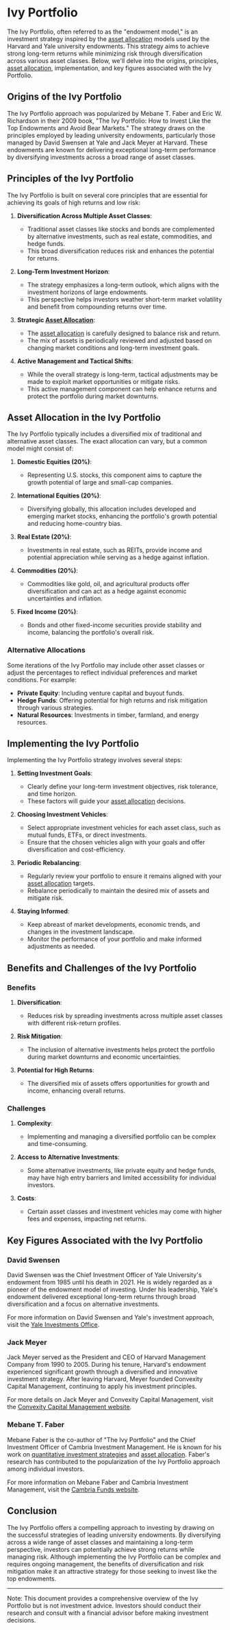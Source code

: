 # Ivy Portfolio

The Ivy Portfolio, often referred to as the "endowment model," is an investment strategy inspired by the [asset allocation](../a/asset_allocation.md) models used by the Harvard and Yale university endowments. This strategy aims to achieve strong long-term returns while minimizing risk through diversification across various asset classes. Below, we'll delve into the origins, principles, [asset allocation](../a/asset_allocation.md), implementation, and key figures associated with the Ivy Portfolio.

## Origins of the Ivy Portfolio

The Ivy Portfolio approach was popularized by Mebane T. Faber and Eric W. Richardson in their 2009 book, "The Ivy Portfolio: How to Invest Like the Top Endowments and Avoid Bear Markets." The strategy draws on the principles employed by leading university endowments, particularly those managed by David Swensen at Yale and Jack Meyer at Harvard. These endowments are known for delivering exceptional long-term performance by diversifying investments across a broad range of asset classes.

## Principles of the Ivy Portfolio

The Ivy Portfolio is built on several core principles that are essential for achieving its goals of high returns and low risk:

1. **Diversification Across Multiple Asset Classes**:
   - Traditional asset classes like stocks and bonds are complemented by alternative investments, such as real estate, commodities, and hedge funds.
   - This broad diversification reduces risk and enhances the potential for returns.

2. **Long-Term Investment Horizon**:
   - The strategy emphasizes a long-term outlook, which aligns with the investment horizons of large endowments.
   - This perspective helps investors weather short-term market volatility and benefit from compounding returns over time.

3. **Strategic [Asset Allocation](../a/asset_allocation.md)**:
   - The [asset allocation](../a/asset_allocation.md) is carefully designed to balance risk and return.
   - The mix of assets is periodically reviewed and adjusted based on changing market conditions and long-term investment goals.

4. **Active Management and Tactical Shifts**:
   - While the overall strategy is long-term, tactical adjustments may be made to exploit market opportunities or mitigate risks.
   - This active management component can help enhance returns and protect the portfolio during market downturns.

## Asset Allocation in the Ivy Portfolio

The Ivy Portfolio typically includes a diversified mix of traditional and alternative asset classes. The exact allocation can vary, but a common model might consist of:

1. **Domestic Equities (20%)**:
   - Representing U.S. stocks, this component aims to capture the growth potential of large and small-cap companies.

2. **International Equities (20%)**:
   - Diversifying globally, this allocation includes developed and emerging market stocks, enhancing the portfolio's growth potential and reducing home-country bias.

3. **Real Estate (20%)**:
   - Investments in real estate, such as REITs, provide income and potential appreciation while serving as a hedge against inflation.

4. **Commodities (20%)**:
   - Commodities like gold, oil, and agricultural products offer diversification and can act as a hedge against economic uncertainties and inflation.

5. **Fixed Income (20%)**:
   - Bonds and other fixed-income securities provide stability and income, balancing the portfolio's overall risk.

### Alternative Allocations

Some iterations of the Ivy Portfolio may include other asset classes or adjust the percentages to reflect individual preferences and market conditions. For example:

- **Private Equity**: Including venture capital and buyout funds.
- **Hedge Funds**: Offering potential for high returns and risk mitigation through various strategies.
- **Natural Resources**: Investments in timber, farmland, and energy resources.

## Implementing the Ivy Portfolio

Implementing the Ivy Portfolio strategy involves several steps:

1. **Setting Investment Goals**:
   - Clearly define your long-term investment objectives, risk tolerance, and time horizon.
   - These factors will guide your [asset allocation](../a/asset_allocation.md) decisions.

2. **Choosing Investment Vehicles**:
   - Select appropriate investment vehicles for each asset class, such as mutual funds, ETFs, or direct investments.
   - Ensure that the chosen vehicles align with your goals and offer diversification and cost-efficiency.

3. **Periodic Rebalancing**:
   - Regularly review your portfolio to ensure it remains aligned with your [asset allocation](../a/asset_allocation.md) targets.
   - Rebalance periodically to maintain the desired mix of assets and mitigate risk.

4. **Staying Informed**:
   - Keep abreast of market developments, economic trends, and changes in the investment landscape.
   - Monitor the performance of your portfolio and make informed adjustments as needed.

## Benefits and Challenges of the Ivy Portfolio

### Benefits

1. **Diversification**:
   - Reduces risk by spreading investments across multiple asset classes with different risk-return profiles.

2. **Risk Mitigation**:
   - The inclusion of alternative investments helps protect the portfolio during market downturns and economic uncertainties.

3. **Potential for High Returns**:
   - The diversified mix of assets offers opportunities for growth and income, enhancing overall returns.

### Challenges

1. **Complexity**:
   - Implementing and managing a diversified portfolio can be complex and time-consuming.

2. **Access to Alternative Investments**:
   - Some alternative investments, like private equity and hedge funds, may have high entry barriers and limited accessibility for individual investors.

3. **Costs**:
   - Certain asset classes and investment vehicles may come with higher fees and expenses, impacting net returns.

## Key Figures Associated with the Ivy Portfolio

### David Swensen

David Swensen was the Chief Investment Officer of Yale University's endowment from 1985 until his death in 2021. He is widely regarded as a pioneer of the endowment model of investing. Under his leadership, Yale's endowment delivered exceptional long-term returns through broad diversification and a focus on alternative investments.

For more information on David Swensen and Yale's investment approach, visit the [Yale Investments Office](https://investments.yale.edu/).

### Jack Meyer

Jack Meyer served as the President and CEO of Harvard Management Company from 1990 to 2005. During his tenure, Harvard's endowment experienced significant growth through a diversified and innovative investment strategy. After leaving Harvard, Meyer founded Convexity Capital Management, continuing to apply his investment principles.

For more details on Jack Meyer and Convexity Capital Management, visit the [Convexity Capital Management website](https://www.convexitycapital.com/).

### Mebane T. Faber

Mebane Faber is the co-author of "The Ivy Portfolio" and the Chief Investment Officer of Cambria Investment Management. He is known for his work on [quantitative investment strategies](../q/quantitative_investment_strategies.md) and [asset allocation](../a/asset_allocation.md). Faber's research has contributed to the popularization of the Ivy Portfolio approach among individual investors.

For more information on Mebane Faber and Cambria Investment Management, visit the [Cambria Funds website](https://www.cambriafunds.com/).

## Conclusion

The Ivy Portfolio offers a compelling approach to investing by drawing on the successful strategies of leading university endowments. By diversifying across a wide range of asset classes and maintaining a long-term perspective, investors can potentially achieve strong returns while managing risk. Although implementing the Ivy Portfolio can be complex and requires ongoing management, the benefits of diversification and risk mitigation make it an attractive strategy for those seeking to invest like the top endowments.

---
Note: This document provides a comprehensive overview of the Ivy Portfolio but is not investment advice. Investors should conduct their research and consult with a financial advisor before making investment decisions.

